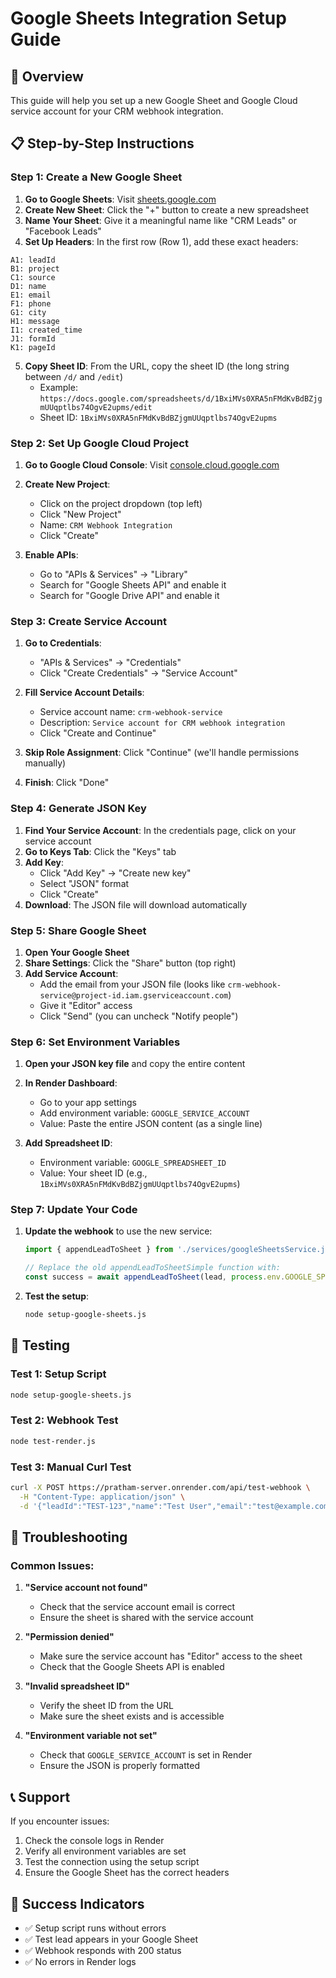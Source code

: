 # Google Sheets Integration Setup Guide

## 🎯 Overview
This guide will help you set up a new Google Sheet and Google Cloud service account for your CRM webhook integration.

## 📋 Step-by-Step Instructions

### Step 1: Create a New Google Sheet

1. **Go to Google Sheets**: Visit [sheets.google.com](https://sheets.google.com)
2. **Create New Sheet**: Click the "+" button to create a new spreadsheet
3. **Name Your Sheet**: Give it a meaningful name like "CRM Leads" or "Facebook Leads"
4. **Set Up Headers**: In the first row (Row 1), add these exact headers:

```
A1: leadId
B1: project
C1: source
D1: name
E1: email
F1: phone
G1: city
H1: message
I1: created_time
J1: formId
K1: pageId
```

5. **Copy Sheet ID**: From the URL, copy the sheet ID (the long string between `/d/` and `/edit`)
   - Example: `https://docs.google.com/spreadsheets/d/1BxiMVs0XRA5nFMdKvBdBZjgmUUqptlbs74OgvE2upms/edit`
   - Sheet ID: `1BxiMVs0XRA5nFMdKvBdBZjgmUUqptlbs74OgvE2upms`

### Step 2: Set Up Google Cloud Project

1. **Go to Google Cloud Console**: Visit [console.cloud.google.com](https://console.cloud.google.com)
2. **Create New Project**: 
   - Click on the project dropdown (top left)
   - Click "New Project"
   - Name: `CRM Webhook Integration`
   - Click "Create"

3. **Enable APIs**:
   - Go to "APIs & Services" → "Library"
   - Search for "Google Sheets API" and enable it
   - Search for "Google Drive API" and enable it

### Step 3: Create Service Account

1. **Go to Credentials**: 
   - "APIs & Services" → "Credentials"
   - Click "Create Credentials" → "Service Account"

2. **Fill Service Account Details**:
   - Service account name: `crm-webhook-service`
   - Description: `Service account for CRM webhook integration`
   - Click "Create and Continue"

3. **Skip Role Assignment**: Click "Continue" (we'll handle permissions manually)

4. **Finish**: Click "Done"

### Step 4: Generate JSON Key

1. **Find Your Service Account**: In the credentials page, click on your service account
2. **Go to Keys Tab**: Click the "Keys" tab
3. **Add Key**: 
   - Click "Add Key" → "Create new key"
   - Select "JSON" format
   - Click "Create"
4. **Download**: The JSON file will download automatically

### Step 5: Share Google Sheet

1. **Open Your Google Sheet**
2. **Share Settings**: Click the "Share" button (top right)
3. **Add Service Account**: 
   - Add the email from your JSON file (looks like `crm-webhook-service@project-id.iam.gserviceaccount.com`)
   - Give it "Editor" access
   - Click "Send" (you can uncheck "Notify people")

### Step 6: Set Environment Variables

1. **Open your JSON key file** and copy the entire content
2. **In Render Dashboard**:
   - Go to your app settings
   - Add environment variable: `GOOGLE_SERVICE_ACCOUNT`
   - Value: Paste the entire JSON content (as a single line)

3. **Add Spreadsheet ID**:
   - Environment variable: `GOOGLE_SPREADSHEET_ID`
   - Value: Your sheet ID (e.g., `1BxiMVs0XRA5nFMdKvBdBZjgmUUqptlbs74OgvE2upms`)

### Step 7: Update Your Code

1. **Update the webhook** to use the new service:
   ```javascript
   import { appendLeadToSheet } from './services/googleSheetsService.js';
   
   // Replace the old appendLeadToSheetSimple function with:
   const success = await appendLeadToSheet(lead, process.env.GOOGLE_SPREADSHEET_ID);
   ```

2. **Test the setup**:
   ```bash
   node setup-google-sheets.js
   ```

## 🧪 Testing

### Test 1: Setup Script
```bash
node setup-google-sheets.js
```

### Test 2: Webhook Test
```bash
node test-render.js
```

### Test 3: Manual Curl Test
```bash
curl -X POST https://pratham-server.onrender.com/api/test-webhook \
  -H "Content-Type: application/json" \
  -d '{"leadId":"TEST-123","name":"Test User","email":"test@example.com"}'
```

## 🔧 Troubleshooting

### Common Issues:

1. **"Service account not found"**
   - Check that the service account email is correct
   - Ensure the sheet is shared with the service account

2. **"Permission denied"**
   - Make sure the service account has "Editor" access to the sheet
   - Check that the Google Sheets API is enabled

3. **"Invalid spreadsheet ID"**
   - Verify the sheet ID from the URL
   - Make sure the sheet exists and is accessible

4. **"Environment variable not set"**
   - Check that `GOOGLE_SERVICE_ACCOUNT` is set in Render
   - Ensure the JSON is properly formatted

## 📞 Support

If you encounter issues:
1. Check the console logs in Render
2. Verify all environment variables are set
3. Test the connection using the setup script
4. Ensure the Google Sheet has the correct headers

## 🎉 Success Indicators

- ✅ Setup script runs without errors
- ✅ Test lead appears in your Google Sheet
- ✅ Webhook responds with 200 status
- ✅ No errors in Render logs 